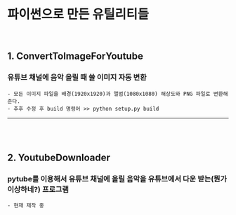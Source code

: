 # 파이썬으로 만든 유틸리티들

<br>

## 1. ConvertToImageForYoutube
### 유튜브 채널에 음악 올릴 때 쓸 이미지 자동 변환
    - 모든 이미지 파일을 배경(1920x1920)과 앨범(1080x1080) 해상도와 PNG 파일로 변환해준다.
    - 추후 수정 후 build 명령어 >> python setup.py build
<hr>
<br><br>


## 2. YoutubeDownloader
### pytube를 이용해서 유튜브 채널에 올릴 음악을 유튜브에서 다운 받는(뭔가 이상하네?) 프로그램
    - 현재 제작 중